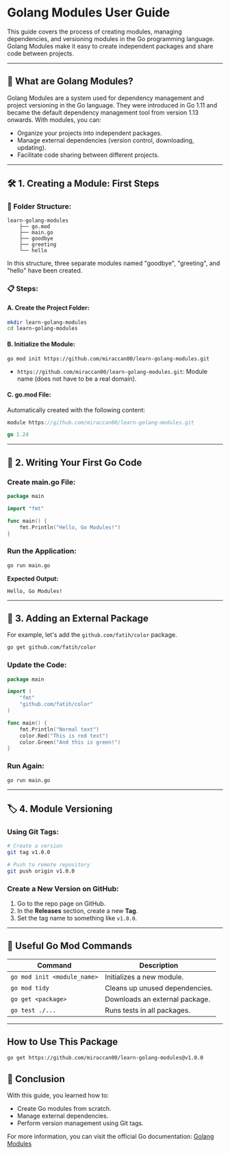 # Golang Modules User Guide

This guide covers the process of creating modules, managing dependencies, and versioning modules in the Go programming language. Golang Modules make it easy to create independent packages and share code between projects.

---

## 📌 What are Golang Modules?

Golang Modules are a system used for dependency management and project versioning in the Go language. They were introduced in Go 1.11 and became the default dependency management tool from version 1.13 onwards. With modules, you can:

- Organize your projects into independent packages.
- Manage external dependencies (version control, downloading, updating).
- Facilitate code sharing between different projects.

---

## 🛠️ 1. Creating a Module: First Steps

### 📂 Folder Structure:

```plaintext
learn-golang-modules
    ├── go.mod
    ├── main.go
    ├── goodbye
    ├── greeting
    └── hello
```

In this structure, three separate modules named "goodbye", "greeting", and "hello" have been created.

### 📋 Steps:

#### A. Create the Project Folder:
```bash
mkdir learn-golang-modules
cd learn-golang-modules
```

#### B. Initialize the Module:
```bash
go mod init https://github.com/miraccan00/learn-golang-modules.git
```
- `https://github.com/miraccan00/learn-golang-modules.git`: Module name (does not have to be a real domain).

#### C. go.mod File:
Automatically created with the following content:

```go
module https://github.com/miraccan00/learn-golang-modules.git

go 1.24
```

---

## 🚀 2. Writing Your First Go Code

### Create main.go File:

```go
package main

import "fmt"

func main() {
    fmt.Println("Hello, Go Modules!")
}
```

### Run the Application:
```bash
go run main.go
```

**Expected Output:**
```plaintext
Hello, Go Modules!
```

---

## 🔗 3. Adding an External Package
For example, let's add the `github.com/fatih/color` package.

```bash
go get github.com/fatih/color
```

### Update the Code:

```go
package main

import (
    "fmt"
    "github.com/fatih/color"
)

func main() {
    fmt.Println("Normal text")
    color.Red("This is red text")
    color.Green("And this is green!")
}
```

### Run Again:
```bash
go run main.go
```

---

## 🏷️ 4. Module Versioning

### Using Git Tags:

```bash
# Create a version
git tag v1.0.0

# Push to remote repository
git push origin v1.0.0
```

### Create a New Version on GitHub:

1. Go to the repo page on GitHub.
2. In the **Releases** section, create a new **Tag**.
3. Set the tag name to something like `v1.0.0`.

---

## 🧠 Useful Go Mod Commands

| Command | Description |
|---------|-------------|
| `go mod init <module_name>` | Initializes a new module. |
| `go mod tidy` | Cleans up unused dependencies. |
| `go get <package>` | Downloads an external package. |
| `go test ./...` | Runs tests in all packages. |

---

## How to Use This Package
```bash
go get https://github.com/miraccan00/learn-golang-modules@v1.0.0
```


## 🎯 Conclusion

With this guide, you learned how to:
- Create Go modules from scratch.
- Manage external dependencies.
- Perform version management using Git tags.

For more information, you can visit the official Go documentation: [Golang Modules](https://golang.org/doc/go1.11#modules)

